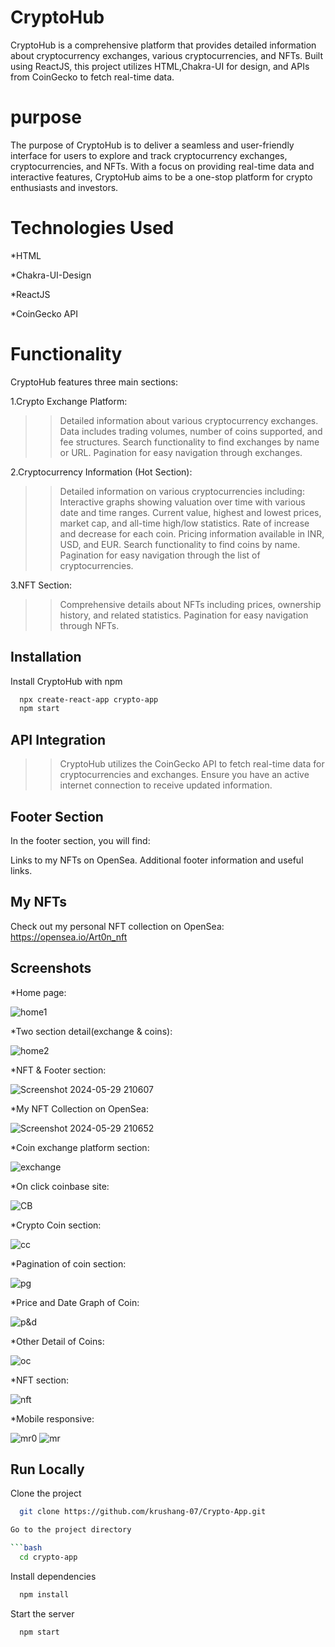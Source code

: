 # CryptoHub

CryptoHub is a comprehensive platform that provides detailed information about cryptocurrency exchanges, various cryptocurrencies, and NFTs. Built using ReactJS, this project utilizes HTML,Chakra-UI for design, and APIs from CoinGecko to fetch real-time data.

# purpose

The purpose of CryptoHub is to deliver a seamless and user-friendly interface for users to explore and track cryptocurrency exchanges, cryptocurrencies, and NFTs. With a focus on providing real-time data and interactive features, CryptoHub aims to be a one-stop platform for crypto enthusiasts and investors.

# Technologies Used

\*HTML

\*Chakra-UI-Design

\*ReactJS

\*CoinGecko API

# Functionality

CryptoHub features three main sections:

1.Crypto Exchange Platform:

> > Detailed information about various cryptocurrency exchanges.
> > Data includes trading volumes, number of coins supported, and fee structures.
> > Search functionality to find exchanges by name or URL.
> > Pagination for easy navigation through exchanges.

2.Cryptocurrency Information (Hot Section):

> > Detailed information on various cryptocurrencies including:
> > Interactive graphs showing valuation over time with various date and time ranges.
> > Current value, highest and lowest prices, market cap, and all-time high/low statistics.
> > Rate of increase and decrease for each coin.
> > Pricing information available in INR, USD, and EUR.
> > Search functionality to find coins by name.
> > Pagination for easy navigation through the list of cryptocurrencies.

3.NFT Section:

> > Comprehensive details about NFTs including prices, ownership history, and related statistics.
> > Pagination for easy navigation through NFTs.

## Installation

Install CryptoHub with npm

```bash
  npx create-react-app crypto-app
  npm start
```

## API Integration

> > CryptoHub utilizes the CoinGecko API to fetch real-time data for cryptocurrencies and exchanges. Ensure you have an active internet connection to receive updated information.

## Footer Section

In the footer section, you will find:

Links to my NFTs on OpenSea.
Additional footer information and useful links.

## My NFTs

Check out my personal NFT collection on OpenSea: https://opensea.io/Art0n_nft

## Screenshots

\*Home page:

![home1](https://github.com/krushang-07/Crypto-App/assets/153190903/4289d5de-c584-4675-8e3f-8686901e7cb4)

\*Two section detail(exchange & coins):

![home2](https://github.com/krushang-07/Crypto-App/assets/153190903/91e2ab5b-1184-4284-946b-bc22ea5e729e)

\*NFT & Footer section:

![Screenshot 2024-05-29 210607](https://github.com/krushang-07/Crypto-App/assets/153190903/76835ce9-ad05-4ae5-84b0-c7c79a71c441)

\*My NFT Collection on OpenSea:

![Screenshot 2024-05-29 210652](https://github.com/krushang-07/Crypto-App/assets/153190903/56fda890-64f4-4013-ad73-558161abdb1a)

\*Coin exchange platform section:

![exchange](https://github.com/krushang-07/Crypto-App/assets/153190903/8ce64504-4916-44a8-a604-0ed0e4bd9b0e)

\*On click coinbase site:

![CB](https://github.com/krushang-07/Crypto-App/assets/153190903/259aede0-c801-46ee-9ffb-fd0357c3ae42)

\*Crypto Coin section:

![cc](https://github.com/krushang-07/Crypto-App/assets/153190903/5ea5b828-f4d1-45cf-afb6-89d5bf9f2fad)

\*Pagination of coin section:

![pg](https://github.com/krushang-07/Crypto-App/assets/153190903/c663da4c-986b-449b-ae91-5e3163787af7)

\*Price and Date Graph of Coin:

![p&d](https://github.com/krushang-07/Crypto-App/assets/153190903/af4924f6-8298-429f-a281-c837ffb47077)

\*Other Detail of Coins:

![oc](https://github.com/krushang-07/Crypto-App/assets/153190903/39b64de4-8d13-4fe0-a019-201a4a2b0a09)

\*NFT section:

![nft](https://github.com/krushang-07/Crypto-App/assets/153190903/0f6a5170-83eb-4a3a-9611-e4eb079c2f7a)

\*Mobile responsive:

![mr0](https://github.com/krushang-07/Crypto-App/assets/153190903/59870107-52c9-4ada-b3cb-b381c26922bb)
![mr](https://github.com/krushang-07/Crypto-App/assets/153190903/fed34376-2117-4a39-a899-87db7ae2dabc)

## Run Locally

Clone the project

````bash
  git clone https://github.com/krushang-07/Crypto-App.git

Go to the project directory

```bash
  cd crypto-app
````

Install dependencies

```bash
  npm install
```

Start the server

```bash
  npm start
```
